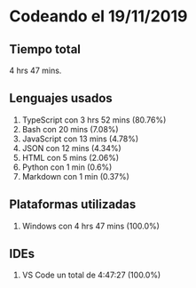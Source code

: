 # Codeando el 19/11/2019

## Tiempo total
4 hrs 47 mins.

## Lenguajes usados
1. TypeScript con 3 hrs 52 mins (80.76%)
1. Bash con 20 mins (7.08%)
1. JavaScript con 13 mins (4.78%)
1. JSON con 12 mins (4.34%)
1. HTML con 5 mins (2.06%)
1. Python con 1 min (0.6%)
1. Markdown con 1 min (0.37%)

## Plataformas utilizadas
1. Windows con 4 hrs 47 mins (100.0%)

## IDEs
1. VS Code un total de 4:47:27 (100.0%)
